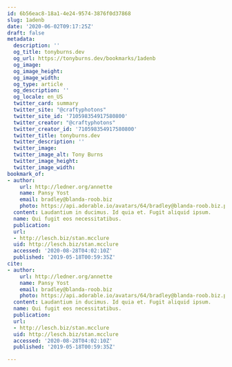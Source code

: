 ```yaml
---
id: 6b56eac8-18a1-4e24-9574-3876f0d37868
slug: 1adenb
date: '2020-06-02T09:17:25Z'
draft: false
metadata:
  description: ''
  og_title: tonyburns.dev
  og_url: https://tonyburns.dev/bookmarks/1adenb
  og_image: 
  og_image_height: 
  og_image_width: 
  og_type: article
  og_description: ''
  og_locale: en_US
  twitter_card: summary
  twitter_site: "@craftyphotons"
  twitter_site_id: '710598354917580800'
  twitter_creator: "@craftyphotons"
  twitter_creator_id: '710598354917580800'
  twitter_title: tonyburns.dev
  twitter_description: ''
  twitter_image: 
  twitter_image_alt: Tony Burns
  twitter_image_height: 
  twitter_image_width: 
bookmark_of:
- author:
    url: http://ledner.org/annette
    name: Pansy Yost
    email: bradley@blanda-roob.biz
    photo: https://api.adorable.io/avatars/64/bradley@blanda-roob.biz.png
  content: Laudantium in ducimus. Id quia et. Fugit aliquid ipsum.
  name: Qui fugit eos necessitatibus.
  publication: 
  url:
  - http://lesch.biz/stan.mcclure
  uid: http://lesch.biz/stan.mcclure
  accessed: '2020-08-28T04:02:10Z'
  published: '2019-05-18T00:59:35Z'
cite:
- author:
    url: http://ledner.org/annette
    name: Pansy Yost
    email: bradley@blanda-roob.biz
    photo: https://api.adorable.io/avatars/64/bradley@blanda-roob.biz.png
  content: Laudantium in ducimus. Id quia et. Fugit aliquid ipsum.
  name: Qui fugit eos necessitatibus.
  publication: 
  url:
  - http://lesch.biz/stan.mcclure
  uid: http://lesch.biz/stan.mcclure
  accessed: '2020-08-28T04:02:10Z'
  published: '2019-05-18T00:59:35Z'

---
```



